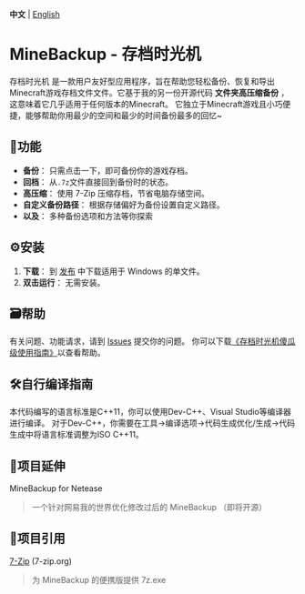 **中文** | [English](README.md) <!-- lang -->

# MineBackup - 存档时光机

存档时光机 是一款用户友好型应用程序，旨在帮助您轻松备份、恢复和导出Minecraft游戏存档文件文件。它基于我的另一份开源代码 **文件夹高压缩备份** ，这意味着它几乎适用于任何版本的Minecraft。
它独立于Minecraft游戏且小巧便捷，能够帮助你用最少的空间和最少的时间备份最多的回忆~

## 📸功能

- **备份**： 只需点击一下，即可备份你的游戏存档。
- **回档**： 从`.7z`文件直接回到备份时的状态。
- **高压缩**： 使用 7-Zip 压缩存档，节省电脑存储空间。
- **自定义备份路径**： 根据存储偏好为备份设置自定义路径。
- **以及**： 多种备份选项和方法等你探索

## ⚙️安装

1. **下载**： 到 [发布](https://github.com/Leafuke/MineBackup/releases) 中下载适用于 Windows 的单文件。
2. **双击运行**： 无需安装。

## 🗃️帮助

有关问题、功能请求，请到 [Issues](https://github.com/Leafuke/MineBackup/issues) 提交你的问题。
你可以下载[《存档时光机傻瓜级使用指南》](存档时光机傻瓜级使用指南_zn-ch.pdf)以查看帮助。

## 🛠️自行编译指南

本代码编写的语言标准是C++11，你可以使用Dev-C++、Visual Studio等编译器进行编译。
对于Dev-C++，你需要在工具→编译选项→代码生成优化/生成→代码生成中将语言标准调整为ISO C++11。

## 🔗项目延伸

MineBackup for Netease
> 一个针对网易我的世界优化修改过后的 MineBackup （即将开源）

## 📄项目引用

[7-Zip](https://github.com/ip7z/7zip) (7-zip.org)
> 为 MineBackup 的便携版提供 7z.exe 
